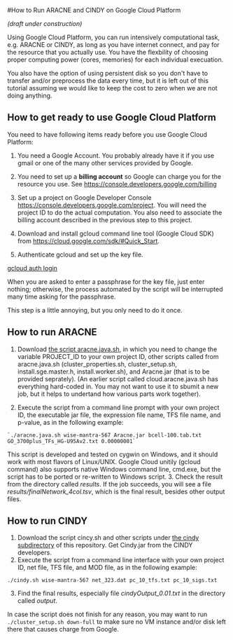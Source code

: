#How to Run ARACNE and CINDY on Google Cloud Platform

*(draft under construction)*

Using Google Cloud Platform, you can run intensively computational task, e.g. ARACNE or CINDY, as long as you have internet connect, and pay for the resource that you actually use. You have the flexbility of choosing proper computing power (cores, memories) for each individual execuation.

You also have the option of using persistent disk so you don't have to transfer and/or preprocess the data every time, but it is left out of this tutorial assuming we would like to keep the cost to zero when we are not doing anything.

## How to get ready to use Google Cloud Platform

You need to have following items ready before you use Google Cloud Platform:

  1. You need a Google Account. You probably already have it if you use gmail or one of the many other services provided by Google.
  
  2. You need to set up a **billing account** so Google can charge you for the resource you use. See https://console.developers.google.com/billing
  
  3. Set up a project on Google Developer Console https://console.developers.google.com/project. You will need the project ID to do the actual computation. You also need to associate the billing account described in the previous step to this project.

  4. Download and install gcloud command line tool (Google Cloud SDK) from https://cloud.google.com/sdk/#Quick_Start.

  5. Authenticate gcloud and set up the key file.

  <a href="https://cloud.google.com/sdk/gcloud/reference/auth/login">gcloud auth login</a>

When you are asked to enter a passphrase for the key file, just enter nothing; otherwise, the process automated by the script will be interrupted many time asking for the passphrase. 

This step is a little annoying, but you only need to do it once.

## How to run ARACNE

  1. Download <a href="https://raw.githubusercontent.com/geworkbench-group/on-demand.cluster/master/aracne.java.sh">the script aracne.java.sh</a>, in which you need to change the variable PROJECT_ID to your own project ID, other scripts called from aracne.java.sh (cluster_properties.sh, cluster_setup.sh, install.sge.master.h, install.worker.sh), and Aracne.jar (that is to be provided seprately). (An earlier script called cloud.aracne.java.sh has everything hard-coded in. You may not want to use it to sbumit a new job, but it helps to undertand how various parts work together).

  2. Execute the script from a command line prompt with your own project ID, the executable jar file, the expression file name, TFS file name, and p-value, as in the following example:

    `./aracne.java.sh wise-mantra-567 Aracne.jar bcell-100.tab.txt GO_3700plus_TFs_HG-U95Av2.txt 0.00000001`
 
  This script is developed and tested on cygwin on Windows, and it should work with most flavors of Linux/UNIX. Google Cloud unitily (gcloud command) also supports native Windows command line, cmd.exe, but the script has to be ported or re-written to Windows script.
  3. Check the result from the directory called *results*. If the job succeeds, you will see a file *results/finalNetwork_4col.tsv*, which is the final result, besides other output files.
  

## How to run CINDY

 1. Download the script cincy.sh and other scripts under <a href="https://github.com/geworkbench-group/on-demand.cluster/tree/master/cindy">the cindy subdirectory</a> of this repository. Get Cindy.jar from the CINDY developers. 
 2. Execute the script from a command line interface with your own project ID, net file, TFS file, and MOD file, as in the following example:
 
  `./cindy.sh wise-mantra-567 net_323.dat pc_10_tfs.txt pc_10_sigs.txt`

 3. Find the final results, especially file *cindyOutput_0.01.txt* in the directory called *output*.

In case the script does not finish for any reason, you may want to run `./cluster_setup.sh down-full` to make sure no VM instance and/or disk left there that causes charge from Google.
